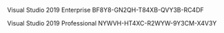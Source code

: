 Visual Studio 2019 Enterprise
BF8Y8-GN2QH-T84XB-QVY3B-RC4DF

Visual Studio 2019 Professional
NYWVH-HT4XC-R2WYW-9Y3CM-X4V3Y
 
